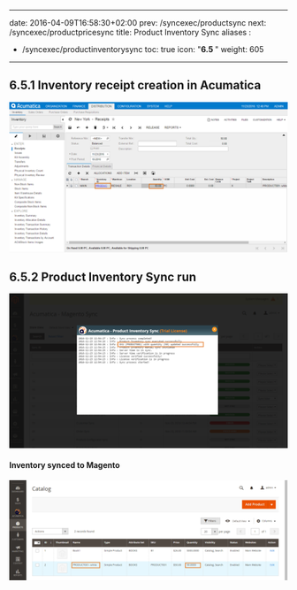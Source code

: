
---
date: 2016-04-09T16:58:30+02:00
prev: /syncexec/productsync
next: /syncexec/productpricesync
title: Product Inventory Sync
aliases :
  - /syncexec/productinventorysync
toc: true
icon: "<b>6.5 </b>"
weight: 605
---

## 6.5.1 Inventory receipt creation in Acumatica

![Inventory receipt creation in Acumatica](images/inventory-receipt-creation-acumatica.png?classes=shadow)

## 6.5.2 Product Inventory Sync run

![Product Inventory Sync run](images/product-inventory-sync-run.png?classes=shadow)

#### Inventory synced to Magento

![Inventory synced to Magento](images/inventory-synced-magento.png?classes=shadow)
